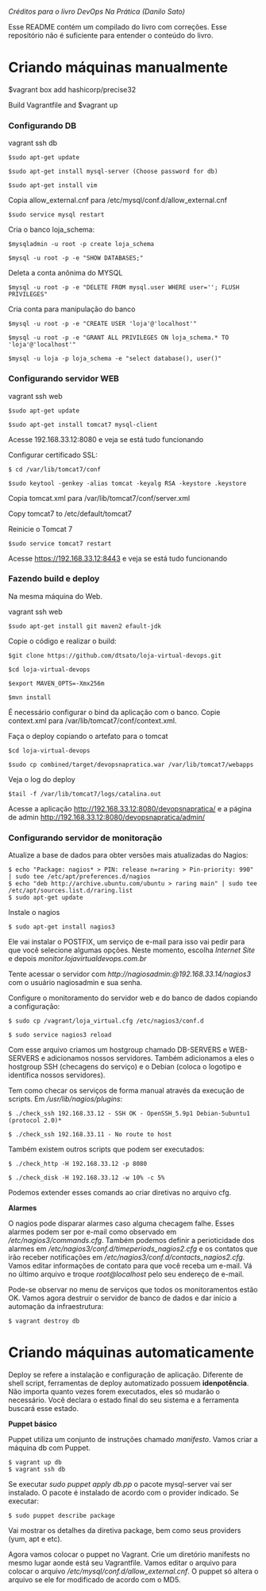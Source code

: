 *Créditos para o livro DevOps Na Prática (Danilo Sato)*

Esse README contém um compilado do livro com correções. Esse repositório não é suficiente para entender o conteúdo do livro.

# Criando máquinas manualmente

$vagrant box add hashicorp/precise32

Build Vagrantfile and $vagrant up

### Configurando DB

vagrant ssh db

    $sudo apt-get update
    
    $sudo apt-get install mysql-server (Choose password for db)
    
    $sudo apt-get install vim
    
Copia allow_external.cnf para /etc/mysql/conf.d/allow_external.cnf
    
    $sudo service mysql restart
    
Cria o banco loja_schema: 

    $mysqladmin -u root -p create loja_schema
    
    $mysql -u root -p -e "SHOW DATABASES;"
    
Deleta a conta anônima do MYSQL

    $mysql -u root -p -e "DELETE FROM mysql.user WHERE user=''; FLUSH PRIVILEGES"

Cria conta para manipulação do banco
    
    $mysql -u root -p -e "CREATE USER 'loja'@'localhost'"
    
    $mysql -u root -p -e "GRANT ALL PRIVILEGES ON loja_schema.* TO 'loja'@'localhost'"
    
    $mysql -u loja -p loja_schema -e "select database(), user()"
    

### Configurando servidor WEB

vagrant ssh web
    
    $sudo apt-get update
    
    $sudo apt-get install tomcat7 mysql-client
    
Acesse 192.168.33.12:8080 e veja se está tudo funcionando
    
Configurar certificado SSL:

	$ cd /var/lib/tomcat7/conf
    
    $sudo keytool -genkey -alias tomcat -keyalg RSA -keystore .keystore
    
Copia tomcat.xml para /var/lib/tomcat7/conf/server.xml
    
Copy tomcat7 to /etc/default/tomcat7
    
Reinicie o Tomcat 7

	$sudo service tomcat7 restart

Acesse https://192.168.33.12:8443 e veja se está tudo funcionando

### Fazendo build e deploy

Na mesma máquina do Web.

vagrant ssh web

	$sudo apt-get install git maven2 efault-jdk
	
Copie o código e realizar o build:

	$git clone https://github.com/dtsato/loja-virtual-devops.git
	
	$cd loja-virtual-devops
	
	$export MAVEN_OPTS=-Xmx256m
	
	$mvn install
	
É necessário configurar o bind da aplicação com o banco. Copie context.xml para
/var/lib/tomcat7/conf/context.xml.

Faça o deploy copiando o artefato para o tomcat

	$cd loja-virtual-devops
	
	$sudo cp combined/target/devopsnapratica.war /var/lib/tomcat7/webapps
	
Veja o log do deploy

	$tail -f /var/lib/tomcat7/logs/catalina.out
	
Acesse a aplicação http://192.168.33.12:8080/devopsnapratica/ e a página de admin http://192.168.33.12:8080/devopsnapratica/admin/

### Configurando servidor de monitoração

Atualize a base de dados para obter versões mais atualizadas do Nagios:

	$ echo "Package: nagios* > PIN: release n=raring > Pin-priority: 990" | sudo tee /etc/apt/preferences.d/nagios
	$ echo "deb http://archive.ubuntu.com/ubuntu > raring main" | sudo tee /etc/apt/sources.list.d/raring.list
	$ sudo apt-get update
	
Instale o nagios

	$ sudo apt-get install nagios3 

Ele vai instalar o POSTFIX, um serviço de e-mail para isso vai pedir para que você selecione algumas opções. Neste momento, escolha *Internet Site* e depois *monitor.lojavirtualdevops.com.br*

Tente acessar o servidor com *http://nagiosadmin:<password>@192.168.33.14/nagios3* com o usuário nagiosadmin e sua senha.

Configure o monitoramento do servidor web e do banco de dados copiando a configuração:

	$ sudo cp /vagrant/loja_virtual.cfg /etc/nagios3/conf.d
	
	$ sudo service nagios3 reload

Com esse arquivo criamos um hostgroup chamado DB-SERVERS e WEB-SERVERS e adicionamos nossos servidores. Também adicionamos a eles o hostgroup SSH (checagens do serviço) e o Debian (coloca o logotipo e identifica nossos servidores).

Tem como checar os serviços de forma manual através da execução de scripts. Em */usr/lib/nagios/plugins*:

	$ ./check_ssh 192.168.33.12 - SSH OK - OpenSSH_5.9p1 Debian-5ubuntu1 (protocol 2.0)*
	
	$ ./check_ssh 192.168.33.11 - No route to host
	
Também existem outros scripts que podem ser executados:

	$ ./check_http -H 192.168.33.12 -p 8080
	
	$ ./check_disk -H 192.168.33.12 -w 10% -c 5%
	
Podemos extender esses comands ao criar diretivas no arquivo cfg.

**Alarmes**

O nagios pode disparar alarmes caso alguma checagem falhe. Esses alarmes podem ser por e-mail como observado em  */etc/nagios3/commands.cfg*. Também podemos definir a perioticidade dos alarmes em */etc/nagios3/conf.d/timeperiods_nagios2.cfg* e os contatos que irão receber notificações em */etc/nagios3/conf.d/contacts_nagios2.cfg*. Vamos editar informações de contato para que você receba um e-mail. Vá no último arquivo e troque *root@localhost* pelo seu endereço de e-mail.


Pode-se observar no menu de serviços que todos os monitoramentos estão OK. Vamos agora destruir o servidor de banco de dados e dar início a automação da infraestrutura:

	$ vagrant destroy db



# Criando máquinas automaticamente


Deploy se refere a instalação e configuração de aplicação. Diferente de shell script, ferramentas de deploy automatizado possuem **idenpotência**. Não importa quanto vezes forem executados, eles só mudarão o necessário. Você declara o estado final do seu sistema e a ferramenta buscará esse estado.

**Puppet básico**

Puppet utiliza um conjunto de instruções chamado *manifesto*. Vamos criar a máquina db com Puppet.

	$ vagrant up db
	$ vagrant ssh db
	
Se executar *sudo puppet apply db.pp* o pacote mysql-server vai ser instalado. O pacote é instalado de acordo com o provider indicado. Se executar:

	$ sudo puppet describe package
	
Vai mostrar os detalhes da diretiva package, bem como seus providers (yum, apt e etc). 

Agora vamos colocar o puppet no Vagrant. Crie um diretório manifests no mesmo lugar aonde está seu Vagrantfile. Vamos editar o arquivo para colocar o arquivo */etc/mysql/conf.d/allow_external.cnf*. O puppet só altera o arquivo se ele for modificado de acordo com o MD5.